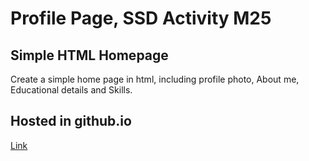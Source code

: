# Profile Page, SSD Activity M25

## Simple HTML Homepage

Create a simple home page in html, including profile photo, About me, Educational details and Skills.

## Hosted in github.io
[Link](https://gokulc01.github.io/profilepage/)

